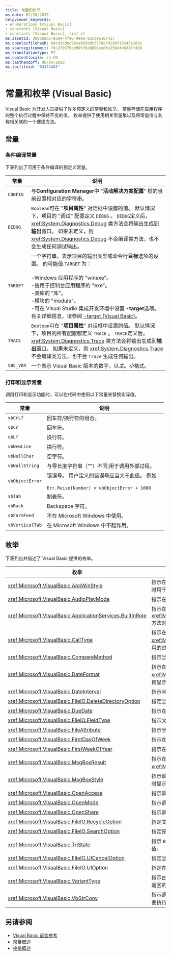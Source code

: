 ```yaml
---
title: 常量和枚举
ms.date: 07/20/2015
helpviewer_keywords:
- enumerations [Visual Basic]
- constants [Visual Basic]
- constants [Visual Basic], list of
ms.assetid: 309c0ad5-83e4-4f96-99ea-83cd95107417
ms.openlocfilehash: 60cd1ddac9bca685ddc5778e7d289710245a183e
ms.sourcegitcommit: f8c270376ed905f6a8896ce0fe25b4f4b38ff498
ms.translationtype: MT
ms.contentlocale: zh-CN
ms.lasthandoff: 06/04/2020
ms.locfileid: "84374481"
---
```

# <a name="constants-and-enumerations-visual-basic"></a>常量和枚举 (Visual Basic)

Visual Basic 为开发人员提供了许多预定义的常量和枚举。 常量存储在应用程序的整个执行过程中保持不变的值。 枚举提供了使用相关常量集以及将常量值与名称相关联的一个便捷方法。  
  
## <a name="constants"></a>常量  
  
### <a name="conditional-compilation-constants"></a>条件编译常量  

 下表列出了可用于条件编译的预定义常量。  
  
|**常量**|**说明**|  
|---|---|  
|`CONFIG`|与**Configuration Manager**中 "**活动解决方案配置**" 框的当前设置相对应的字符串。|  
|`DEBUG`|`Boolean`可在 "**项目属性**" 对话框中设置的值。 默认情况下，项目的 "调试" 配置定义 `DEBUG` 。 `DEBUG`定义后， <xref:System.Diagnostics.Debug> 类方法会将输出生成到**输出**窗口。 如果未定义，则 <xref:System.Diagnostics.Debug> 不会编译类方法，也不会生成任何调试输出。|  
|`TARGET`|一个字符串，表示项目的输出类型或命令行**目标**选项的设置。 的可能值 `TARGET` 为：<br /><br /> -Windows 应用程序的 "winexe"。<br />-适用于控制台应用程序的 "exe"。<br />-类库的 "库"。<br />-模块的 "module"。<br />-可在 Visual Studio 集成开发环境中设置 **-target**选项。 有关详细信息，请参阅 [-target (Visual Basic)](../reference/command-line-compiler/target.md)。|  
|`TRACE`|`Boolean`可在 "**项目属性**" 对话框中设置的值。 默认情况下，项目的所有配置都定义 `TRACE` 。 `TRACE`定义后， <xref:System.Diagnostics.Trace> 类方法会将输出生成到**输出**窗口。 如果未定义，则 <xref:System.Diagnostics.Trace> 不会编译类方法，也不会 `Trace` 生成任何输出。|  
|`VBC_VER`|一个表示 Visual Basic 版本的数字，以*主*。*小*格式。|  
  
### <a name="print-and-display-constants"></a>打印和显示常量  

 调用打印和显示功能时，可以在代码中使用以下常量来替换实际值。  
  
|**常量**|**说明**|  
|---|---|  
|`vbCrLf`|回车符/换行符的组合。|  
|`vbCr`|回车符。|  
|`vbLf`|换行符。|  
|`vbNewLine`|换行符。|  
|`vbNullChar`|空字符。|  
|`vbNullString`|与零长度字符串（""）不同;用于调用外部过程。|  
|`vbObjectError`|错误号。 用户定义的错误号应当大于此值。 例如：<br /><br /> `Err.Raise(Number) = vbObjectError + 1000`|  
|`vbTab`|制表符。|  
|`vbBack`|Backspace 字符。|  
|`vbFormFeed`|不在 Microsoft Windows 中使用。|  
|`vbVerticalTab`|在 Microsoft Windows 中不起作用。|  
  
## <a name="enumerations"></a>枚举  

 下表列出并描述了 Visual Basic 提供的枚举。  
  
|枚举|说明|  
|---|---|  
|<xref:Microsoft.VisualBasic.AppWinStyle>|指示在调用 <xref:Microsoft.VisualBasic.Interaction.Shell%2A> 函数时用于被调用程序的窗口样式。|  
|<xref:Microsoft.VisualBasic.AudioPlayMode>|指示在调用音频方法时如何播放声音。|  
|<xref:Microsoft.VisualBasic.ApplicationServices.BuiltInRole>|指示在调用 <xref:Microsoft.VisualBasic.ApplicationServices.User.IsInRole%2A> 方法时检查的角色类型。|  
|<xref:Microsoft.VisualBasic.CallType>|指示在调用 <xref:Microsoft.VisualBasic.Interaction.CallByName%2A> 函数时调用的过程类型。|  
|<xref:Microsoft.VisualBasic.CompareMethod>|指示当调用比较函数时如何比较字符串。|  
|<xref:Microsoft.VisualBasic.DateFormat>|指示在调用 <xref:Microsoft.VisualBasic.Strings.FormatDateTime%2A> 函数时如何显示日期。|  
|<xref:Microsoft.VisualBasic.DateInterval>|指示当调用与日期相关的函数时如何确定日期间隔并设置其格式。|  
|<xref:Microsoft.VisualBasic.FileIO.DeleteDirectoryOption>|指定当要删除的目录中含有文件或目录时应采取的操作。|  
|<xref:Microsoft.VisualBasic.DueDate>|指示在调用财务方法时付款何时到期。|  
|<xref:Microsoft.VisualBasic.FileIO.FieldType>|指示文本字段是分隔的还是固定宽度的。|  
|<xref:Microsoft.VisualBasic.FileAttribute>|指示当调用文件访问函数时要使用的文件特性。|  
|<xref:Microsoft.VisualBasic.FirstDayOfWeek>|指示在调用与日期相关的函数时使用的每周的第一天。|  
|<xref:Microsoft.VisualBasic.FirstWeekOfYear>|指示在调用与日期相关的函数时使用的每年的第一周。|  
|<xref:Microsoft.VisualBasic.MsgBoxResult>|指示在消息框上按下了哪个按钮，由 <xref:Microsoft.VisualBasic.Interaction.MsgBox%2A> 函数返回。|  
|<xref:Microsoft.VisualBasic.MsgBoxStyle>|指示调用 <xref:Microsoft.VisualBasic.Interaction.MsgBox%2A> 函数时显示的按钮。|  
|<xref:Microsoft.VisualBasic.OpenAccess>|指示调用文件访问函数时如何打开文件。|  
|<xref:Microsoft.VisualBasic.OpenMode>|指示调用文件访问函数时如何打开文件。|  
|<xref:Microsoft.VisualBasic.OpenShare>|指示调用文件访问函数时如何打开文件。|  
|<xref:Microsoft.VisualBasic.FileIO.RecycleOption>|指定文件是应永久删除还是放入“回收站”中。|  
|<xref:Microsoft.VisualBasic.FileIO.SearchOption>|指定是搜索所有目录还是仅搜索顶级目录。|  
|<xref:Microsoft.VisualBasic.TriState>|指示 `Boolean` 值，或者在调用数字格式设置函数时是否应使用默认值。|  
|<xref:Microsoft.VisualBasic.FileIO.UICancelOption>|指定当用户在操作过程中单击 "**取消**" 时应执行的操作。|  
|<xref:Microsoft.VisualBasic.FileIO.UIOption>|指定在复制、删除或移动文件或目录时是否显示进度对话框。|  
|<xref:Microsoft.VisualBasic.VariantType>|指示由 <xref:Microsoft.VisualBasic.Information.VarType%2A> 函数返回的变量对象的类型。|  
|<xref:Microsoft.VisualBasic.VbStrConv>|指示调用 <xref:Microsoft.VisualBasic.Strings.StrConv%2A> 函数时要执行的转换类型。|  
  
## <a name="see-also"></a>另请参阅

- [Visual Basic 语言参考](index.md)
- [常量概述](../programming-guide/language-features/constants-enums/constants-overview.md)
- [枚举概述](../programming-guide/language-features/constants-enums/enumerations-overview.md)
